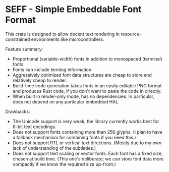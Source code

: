 # SEFF - Simple Embeddable Font Format

This crate is designed to allow decent text rendering in resource-constrained
environments like microcontrollers.

Feature summary:

- Proportional (variable-width) fonts in addition to monospaced (terminal)
  fonts.
- Fonts can include kerning information.
- Aggressively optimized font data structures are cheap to store and relatively
  cheap to render.
- Build-time code generation takes fonts in an easily editable PNG format and
  produces Rust code, if you don't want to paste the code in directly.
- When built in render-only mode, has no dependencies. In particular, does not
  depend on any particular embedded HAL.

Drawbacks:

- The Unicode support is very weak; the library currently works best for 8-bit
  text encodings.
- Does not support fonts containing more than 256 glyphs. (I plan to have a
  fallback mechanism for combining fonts if you need this.)
- Does not support RTL or vertical text directions. (Mostly due to my own lack
  of understanding of the subtleties.)
- Does not support text scaling or vector fonts. Each font has a fixed size,
  chosen at build time. (This one's deliberate; we can store font data more
  compactly if we know the required size up-front.)
